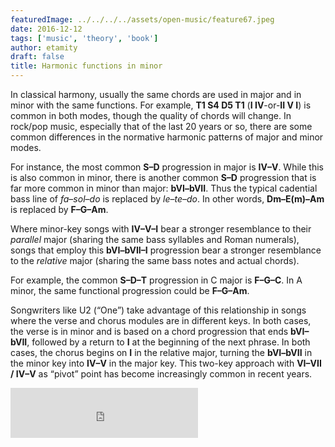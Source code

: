 ```yaml
---
featuredImage: ../../../../assets/open-music/feature67.jpeg
date: 2016-12-12
tags: ['music', 'theory', 'book']
author: etamity
draft: false
title: Harmonic functions in minor
---
```


In classical harmony, usually the same chords are used in major and in minor with the same functions. For example, **T1 S4 D5 T1** (**I IV**-or-**II V I**) is common in both modes, though the quality of chords will change. In rock/pop music, especially that of the last 20 years or so, there are some common differences in the normative harmonic patterns of major and minor modes.

For instance, the most common **S–D** progression in major is **IV–V**. While this is also common in minor, there is another common **S–D** progression that is far more common in minor than major: **bVI–bVII**. Thus the typical cadential bass line of *fa*–*sol*–*do* is replaced by *le*–*te*–*do*. In other words, **Dm–E(m)–Am** is replaced by **F–G–Am**.

Where minor-key songs with **IV–V–I** bear a stronger resemblance to their *parallel* major (sharing the same bass syllables and Roman numerals), songs that employ this **bVI–bVII–I** progression bear a stronger resemblance to the *relative* major (sharing the same bass notes and actual chords). 

For example, the common **S–D–T** progression in C major is **F–G–C**. In A minor, the same functional progression could be **F–G–Am**.

Songwriters like U2 (“One”) take advantage of this relationship in songs where the verse and chorus modules are in different keys. In both cases, the verse is in minor and is based on a chord progression that ends **bVI–bVII**, followed by a return to **I** at the beginning of the next phrase. In both cases, the chorus begins on **I** in the relative major, turning the **bVI–bVII** in the minor key into **IV–V** in the major key. This two-key approach with **VI–VII / IV–V** as “pivot” point has become increasingly common in recent years.

<iframe class="spotify" src="https://embed.spotify.com/?uri=spotify:track:6mWBwQ20G3GdlXU7eEOWGR" width="300" height="80" frameborder="0" allowtransparency="true"></iframe><br/>
